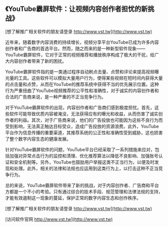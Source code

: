 ## **《YouTube霸屏软件：让视频内容创作者担忧的新挑战》**

[想了解推广相关软件的朋友请登录 http://www.vst.tw](http://www.vst.tw)

近年来，随着数字内容消费的持续增长，视频分享平台YouTube已成为许多内容创作者和广告商的首选平台。然而，随之而来的是一种新型软件现象——YouTube霸屏软件，它对于正常的视频推荐和播放秩序构成了极大的干扰，给广大内容创作者带来了新的困扰。

YouTube霸屏软件指的是一类通过程序自动刷点击量、点赞和评论来提高视频曝光量的工具。这些软件可以模拟大量用户行为，使得某些视频在短时间内获得大量的点击量和点赞，从而在YouTube的推荐系统中获得不当的优先展示位置。这种行为严重扭曲了YouTube视频推荐的公平性和准确性，对于诚实的内容创作者和合法的广告商来说，是一种严重的不正当竞争行为。

对于YouTube霸屏软件的出现，内容创作者和广告商们感到极度担忧。首先，这些软件可能导致优质内容被淹没，无法获得应有的曝光和收益，从而伤害了诚实创作者的利益。其次，对于广告商来说，他们的广告投放也可能因为这些不良行为而受到影响，无法真正触达目标受众，造成广告投放的资源浪费。此外，YouTube平台作为信息传播的重要渠道，其推荐系统的公正性和准确性受到威胁，这也损害了整个数字内容生态的健康发展。

针对YouTube霸屏软件的问题，YouTube平台已经采取了一系列措施来应对，包括加强对异常点击行为的监控和清理、优化推荐算法以降低不良影响、加强账号认证和安全机制等。另外，YouTube也鼓励用户举报这类不正当行为，以便及时发现和处理。此外，相关的法律和法规也应运用到这类行为上，以打击这种不正当竞争行为。

总的来说，YouTube霸屏软件带来了新的挑战，对于内容创作者、广告商和平台方都是一个不小的考验。只有通过综合的技术手段、规范管理和法律法规的支持，才能有效遏制这一现象的蔓延，保护正常的数字内容生态和创作秩序。

[想了解推广相关软件的朋友请登录 http://www.vst.tw](http://www.vst.tw)


[访问软件官网 http://www.vst.tw](http://www.vst.tw)
